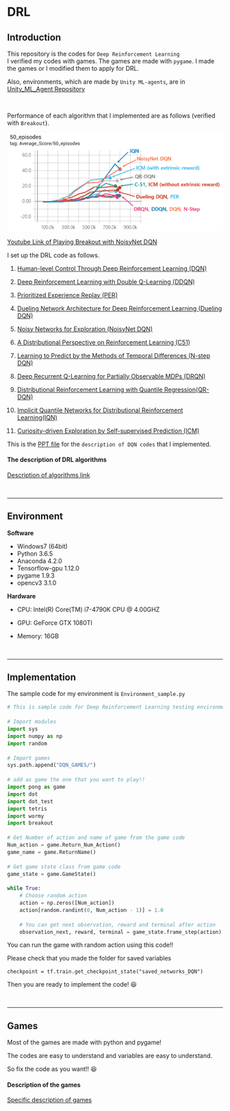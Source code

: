 # DRL

## Introduction
This repository is the codes for `Deep Reinforcement Learning`
<br> I verified my codes with games. The games are made with `pygame`. I made the games or I modified them to apply for DRL. 

Also, environments, which are made by `Unity ML-agents`, are in  [Unity_ML_Agent Repository](https://github.com/Kyushik/Unity_ML_Agent)

<br>

Performance of each algorithm that I implemented are as follows (verified with `Breakout`).  

![Performance](./Image/Performance.png)

[Youtube Link of Playing Breakout with NoisyNet DQN](https://youtu.be/h8UtVZ5XCtY)



 I set up the DRL code as follows. 

1. [Human-level Control Through Deep Reinforcement Learning (DQN)](https://storage.googleapis.com/deepmind-media/dqn/DQNNaturePaper.pdf)

2. [Deep Reinforcement Learning with Double Q-Learning (DDQN)](https://arxiv.org/abs/1509.06461) 

3. [Prioritized Experience Replay (PER)](https://arxiv.org/abs/1511.05952) 

4. [Dueling Network Architecture for Deep Reinforcement Learning (Dueling DQN)](https://arxiv.org/abs/1511.06581)

5. [Noisy Networks for Exploration (NoisyNet DQN)](https://arxiv.org/abs/1706.10295) 

6. [A Distributional Perspective on Reinforcement Learning (C51)](https://arxiv.org/abs/1707.06887) 
7. [Learning to Predict by the Methods of Temporal Differences (N-step DQN)](http://incompleteideas.net/papers/sutton-88-with-erratum.pdf) 

8. [Deep Recurrent Q-Learning for Partially Observable MDPs (DRQN)](https://arxiv.org/abs/1507.06527) 

9. [Distributional Reinforcement Learning with Quantile Regression(QR-DQN)](https://arxiv.org/abs/1710.10044)

10. [Implicit Quantile Networks for Distributional Reinforcement Learning(IQN)](https://arxiv.org/abs/1806.06923)

11. [Curiosity-driven Exploration by Self-supervised Prediction (ICM)](https://arxiv.org/abs/1705.05363)


This is the [PPT file](https://www.dropbox.com/s/0o72oqe7f5kip4z/DQN.pdf?dl=0) for the `description of DQN codes` that I implemented. 



#### The description of DRL algorithms

[Description of algorithms link](https://github.com/Kyushik/DRL/blob/master/README_Algorithms.md)

<br>

---
## Environment
**Software**
* Windows7 (64bit)
* Python 3.6.5
* Anaconda 4.2.0
* Tensorflow-gpu 1.12.0
* pygame 1.9.3
* opencv3 3.1.0

**Hardware**

* CPU: Intel(R) Core(TM) i7-4790K CPU @ 4.00GHZ

* GPU: GeForce GTX 1080TI

* Memory: 16GB

  <br>

---
## Implementation
The sample code for my environment is `Environment_sample.py`

```python
# This is sample code for Deep Reinforcement Learning testing environment 

# Import modules
import sys 
import numpy as np
import random

# Import games
sys.path.append("DQN_GAMES/")

# add as game the one that you want to play!! 
import pong as game
import dot  
import dot_test  
import tetris  
import wormy
import breakout

# Get Number of action and name of game from the game code
Num_action = game.Return_Num_Action()
game_name = game.ReturnName()

# Get game state class from game code
game_state = game.GameState()

while True:
    # Choose random action
    action = np.zeros([Num_action])
    action[random.randint(0, Num_action - 1)] = 1.0

    # You can get next observation, reward and terminal after action
    observation_next, reward, terminal = game_state.frame_step(action)
```

You can run the game with random action using this code!! 



Please check that you made the folder for saved variables

```
checkpoint = tf.train.get_checkpoint_state("saved_networks_DQN")
```

Then you are ready to implement the code! :laughing:

<br>

---
## Games 
Most of the games are made with python and pygame! 

The codes are easy to understand and variables are easy to understand. 

So fix the code as you want!! :laughing: 



#### Description of the games

[Specific description of games](https://github.com/Kyushik/DRL/blob/master/README_Games.md)